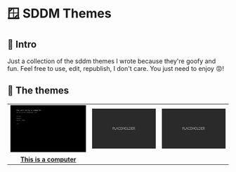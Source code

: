 # 🪟 SDDM Themes

## 🚀 Intro

Just a collection of the sddm themes I wrote because they're goofy and fun. Feel free to use, edit, republish, I don't care. You just need to enjoy 😡!

## 🎨 The themes

<table>
    <tr>
        <td><img src="./this-is-computer/preview.png" width="247"></td>
        <td><img src="placeholder.png" width="247"></td>
        <td><img src="placeholder.png" width="247"></td>
    </tr>
    <tr>
        <td style="text-align: center; font-weight: bold;"><a href="./this-is-computer/">This is a computer</a></td>
        <td></td>
        <td></td>
    </tr>
    <tr>
    </tr>
</table>
